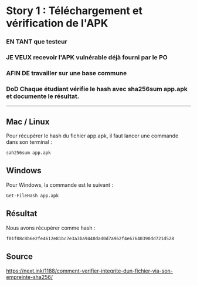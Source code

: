 # Story 1 : Téléchargement et vérification de l'APK

### EN TANT que testeur

### JE VEUX recevoir l'APK vulnérable déjà fourni par le PO

### AFIN DE travailler sur une base commune

### DoD Chaque étudiant vérifie le hash avec sha256sum app.apk et documente le résultat.

---

## Mac / Linux

Pour récupérer le hash du fichier app.apk, il faut lancer une commande dans son terminal :

```
sah256sum app.apk
```

## Windows

Pour Windows, la commande est le suivant :

```
Get-FileHash app.apk
```

## Résultat

Nous avons récupérer comme hash :

`f01f08c8b6e2fe4612e81bc7e3a3ba9440dad0d7a962f4e67640390dd721d528`

## Source

https://next.ink/1188/comment-verifier-integrite-dun-fichier-via-son-empreinte-sha256/